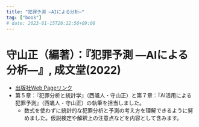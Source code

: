 ```yaml
---
title: "犯罪予測 ―AIによる分析―"
tag: ["book"]
# date: 2023-01-15T20:12:56+09:00
---
```


# 守山正（編著）：『犯罪予測 ―AIによる分析―』, 成文堂(2022)

- [出版社Web Pageリンク](http://www.seibundoh.co.jp/pub/search/037853.html)
- 第５章：『犯罪分析と統計学』（西颯人・守山正）と第７章：『AI活用による犯罪予測』（西颯人・守山正）の執筆を担当しました。
  - 数式を使わずに統計的な犯罪分析と予測の考え方を理解できるように努めました。仮説検定や解釈上の注意点などを内容として含みます。